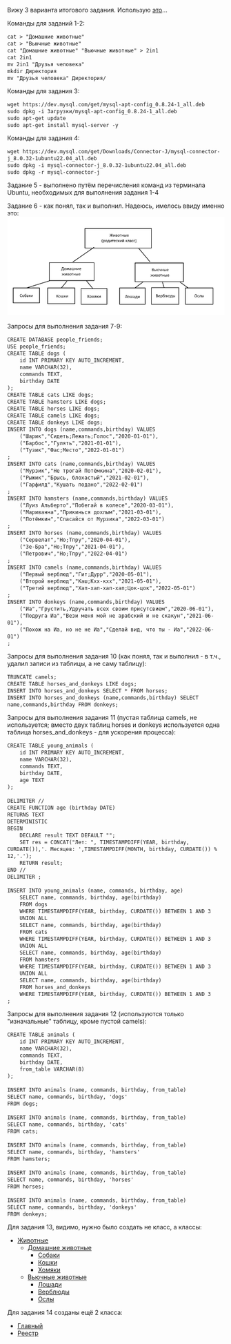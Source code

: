 Вижу 3 варианта итогового задания. Использую [это](https://gbcdn.mrgcdn.ru/uploads/asset/4868005/attachment/1f0bfdadc1c954fc748a4890b644e605.pdf)...

Команды для заданий 1-2:
```
cat > "Домашние животные"
cat > "Вьючные животные"
cat "Домашние животные" "Вьючные животные" > 2in1
cat 2in1
mv 2in1 "Друзья человека"
mkdir Директория
mv "Друзья человека" Директория/
```

Команды для задания 3:
```
wget https://dev.mysql.com/get/mysql-apt-config_0.8.24-1_all.deb
sudo dpkg -i Загрузки/mysql-apt-config_0.8.24-1_all.deb
sudo apt-get update
sudo apt-get install mysql-server -y
```

Команды для задания 4:
```
wget https://dev.mysql.com/get/Downloads/Connector-J/mysql-connector-j_8.0.32-1ubuntu22.04_all.deb
sudo dpkg -i mysql-connector-j_8.0.32-1ubuntu22.04_all.deb
sudo dpkg -r mysql-connector-j
```
Задание 5 - выполнено путём перечисления команд из терминала Ubuntu, необходимых для выполнения задания 1-4

Задание 6 - как понял, так и выполнил. Надеюсь, имелось ввиду именно это:
![Диаграмма](6.jpg)

Запросы для выполнения задания 7-9:
```
CREATE DATABASE people_friends;
USE people_friends;
CREATE TABLE dogs (
	id INT PRIMARY KEY AUTO_INCREMENT,
	name VARCHAR(32),
    commands TEXT,
    birthday DATE
);
CREATE TABLE cats LIKE dogs;
CREATE TABLE hamsters LIKE dogs;
CREATE TABLE horses LIKE dogs;
CREATE TABLE camels LIKE dogs;
CREATE TABLE donkeys LIKE dogs;
INSERT INTO dogs (name,commands,birthday) VALUES
	("Шарик","Сидеть;Лежать;Голос","2020-01-01"),
	("Барбос","Гулять","2021-01-01"),
	("Тузик","Фас;Место","2022-01-01")
;
INSERT INTO cats (name,commands,birthday) VALUES
	("Мурзик","Не трогай Потёмкина","2020-02-01"),
	("Рыжик","Брысь, блохастый","2021-02-01"),
	("Гарфилд","Кушать подано","2022-02-01")
;
INSERT INTO hamsters (name,commands,birthday) VALUES
	("Луиз Альберто","Побегай в колесе","2020-03-01"),
	("Мариванна","Прикинься дохлым","2021-03-01"),
	("Потёмкин","Спасайся от Мурзика","2022-03-01")
;
INSERT INTO horses (name,commands,birthday) VALUES
	("Сервелат","Но;Тпру","2020-04-01"),
	("Зе-Бра","Но;Тпру","2021-04-01"),
	("Петрович","Но;Тпру","2022-04-01")
;
INSERT INTO camels (name,commands,birthday) VALUES
	("Первый верблюд","Гит;Дурр","2020-05-01"),
	("Второй верблюд","Каш;Кхх-кхх","2021-05-01"),
	("Третий верблюд","Хап-хап-хап-хап;Цок-цок","2022-05-01")
;
INSERT INTO donkeys (name,commands,birthday) VALUES
	("Иа","Грустить,Удручать всех своим присутсвием","2020-06-01"),
	("Подруга Иа","Вези меня мой не арабский и не скакун","2021-06-01"),
	("Похож на Иа, но не не Иа","Сделай вид, что ты - Иа","2022-06-01")
;
```
Запросы для выполнения задания 10 (как понял, так и выполнил - в т.ч., удалил записи из таблицы, а не саму таблицу):
```
TRUNCATE camels;
CREATE TABLE horses_and_donkeys LIKE dogs;
INSERT INTO horses_and_donkeys SELECT * FROM horses;
INSERT INTO horses_and_donkeys (name,commands,birthday) SELECT name,commands,birthday FROM donkeys;
```
Запросы для выполнения задания 11 (пустая таблица camels, не используется; вместо двух таблиц horses и donkeys используется одна таблица horses_and_donkeys - для ускорения процесса):
```
CREATE TABLE young_animals (
	id INT PRIMARY KEY AUTO_INCREMENT,
	name VARCHAR(32),
    commands TEXT,
    birthday DATE,
    age TEXT
);

DELIMITER //
CREATE FUNCTION age (birthday DATE)
RETURNS TEXT
DETERMINISTIC
BEGIN
    DECLARE result TEXT DEFAULT "";
	SET res = CONCAT("Лет: ", TIMESTAMPDIFF(YEAR, birthday, CURDATE()),'. Месяцев: ',TIMESTAMPDIFF(MONTH, birthday, CURDATE()) % 12,'.');
	RETURN result;
END //
DELIMITER ;

INSERT INTO young_animals (name, commands, birthday, age)
	SELECT name, commands, birthday, age(birthday)
	FROM dogs
    WHERE TIMESTAMPDIFF(YEAR, birthday, CURDATE()) BETWEEN 1 AND 3
	UNION ALL
	SELECT name, commands, birthday, age(birthday)
	FROM cats
    WHERE TIMESTAMPDIFF(YEAR, birthday, CURDATE()) BETWEEN 1 AND 3
	UNION ALL
	SELECT name, commands, birthday, age(birthday)
	FROM hamsters
	WHERE TIMESTAMPDIFF(YEAR, birthday, CURDATE()) BETWEEN 1 AND 3
	UNION ALL
	SELECT name, commands, birthday, age(birthday)
	FROM horses_and_donkeys
	WHERE TIMESTAMPDIFF(YEAR, birthday, CURDATE()) BETWEEN 1 AND 3
;
```
Запросы для выполнения задания 12 (используются только "изначальные" таблицу, кроме пустой camels):
```
CREATE TABLE animals (
	id INT PRIMARY KEY AUTO_INCREMENT,
	name VARCHAR(32),
    commands TEXT,
    birthday DATE,
    from_table VARCHAR(8)
);

INSERT INTO animals (name, commands, birthday, from_table)
SELECT name, commands, birthday, 'dogs'
FROM dogs;

INSERT INTO animals (name, commands, birthday, from_table)
SELECT name, commands, birthday, 'cats'
FROM cats;

INSERT INTO animals (name, commands, birthday, from_table)
SELECT name, commands, birthday, 'hamsters'
FROM hamsters;

INSERT INTO animals (name, commands, birthday, from_table)
SELECT name, commands, birthday, 'horses'
FROM horses;

INSERT INTO animals (name, commands, birthday, from_table)
SELECT name, commands, birthday, 'donkeys'
FROM donkeys;
```
Для задания 13, видимо, нужно было создать не класс, а классы:
* [Животные](Classes/Aminals.java)
	* [Домашние животные](Classes/Pets.java)
		* [Собаки](Classes/Dogs.java)
		* [Кошки](Classes/Cats.java)
		* [Хомяки](Classes/Hamsters.java)
	* [Вьючные животные](Classes/Packs.java)
		* [Лошади](Classes/Horses.java)
		* [Верблюды](Classes/Camels.java)
		* [Ослы](Classes/Donkeys.java)

Для задания 14 созданы ещё 2 класса:
* [Главный](Classes/Main.java)
* [Реестр](Classes/Registry.java)
